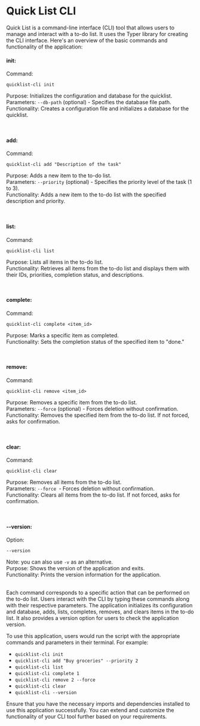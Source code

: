 # Quick List CLI

Quick List is a command-line interface (CLI) tool that allows users to manage and interact with a to-do list. It uses the Typer library for creating the CLI interface. Here's an overview of the basic commands and functionality of the application:

#### init:
Command: 
```
quicklist-cli init
```
Purpose: Initializes the configuration and database for the quicklist.<br/>
Parameters: `--db-path` (optional) - Specifies the database file path.<br/>
Functionality: Creates a configuration file and initializes a database for the quicklist.

&nbsp;
#### add:
Command: 
```
quicklist-cli add "Description of the task"
```
Purpose: Adds a new item to the to-do list.<br/>
Parameters: `--priority` (optional) - Specifies the priority level of the task (1 to 3).<br/>
Functionality: Adds a new item to the to-do list with the specified description and priority.

&nbsp;
#### list:
Command: 
```
quicklist-cli list
```
Purpose: Lists all items in the to-do list.<br/>
Functionality: Retrieves all items from the to-do list and displays them with their IDs, priorities, completion status, and descriptions.

&nbsp;
#### complete:
Command: 
```
quicklist-cli complete <item_id>
```
Purpose: Marks a specific item as completed.<br/>
Functionality: Sets the completion status of the specified item to "done."

&nbsp;
#### remove:
Command: 
```
quicklist-cli remove <item_id>
```
Purpose: Removes a specific item from the to-do list.<br/>
Parameters: `--force` (optional) - Forces deletion without confirmation.<br/>
Functionality: Removes the specified item from the to-do list. If not forced, asks for confirmation.

&nbsp;
#### clear:
Command: 
```
quicklist-cli clear
```
Purpose: Removes all items from the to-do list.<br/>
Parameters: `--force `- Forces deletion without confirmation.<br/>
Functionality: Clears all items from the to-do list. If not forced, asks for confirmation.

&nbsp;
#### --version:
Option: 
```
--version
```
Note: you can also use `-v` as an alternative.<br/>
Purpose: Shows the version of the application and exits.<br/>
Functionality: Prints the version information for the application.

&nbsp;<br/>
Each command corresponds to a specific action that can be performed on the to-do list. Users interact with the CLI by typing these commands along with their respective parameters. The application initializes its configuration and database, adds, lists, completes, removes, and clears items in the to-do list. It also provides a version option for users to check the application version.

To use this application, users would run the script with the appropriate commands and parameters in their terminal. For example:

- `quicklist-cli init`
- `quicklist-cli add "Buy groceries" --priority 2`
- `quicklist-cli list`
- `quicklist-cli complete 1`
- `quicklist-cli remove 2 --force`
- `quicklist-cli clear`
- `quicklist-cli --version`

Ensure that you have the necessary imports and dependencies installed to use this application successfully. You can extend and customize the functionality of your CLI tool further based on your requirements.


